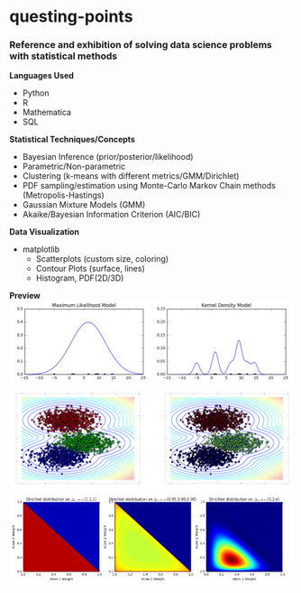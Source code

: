 # questing-points
<h3>Reference and exhibition of solving data science problems with statistical methods</h3>

<b> Languages Used </b>
<ul><li>Python</li><li>R</li><li>Mathematica</li><li>SQL</li></ul>
<b> Statistical Techniques/Concepts </b>
<ul><li> Bayesian Inference (prior/posterior/likelihood)</li><li>Parametric/Non-parametric </li> 
  <li> Clustering (k-means with different metrics/GMM/Dirichlet)</li>
  <li> PDF sampling/estimation using Monte-Carlo Markov Chain methods (Metropolis-Hastings)</li>
  <li> Gaussian Mixture Models (GMM)</li>
  <li> Akaike/Bayesian Information Criterion (AIC/BIC) </li> </ul>

<b>Data Visualization </b>
<ul><li>matplotlib<ul><li>Scatterplots (custom size, coloring)</li><li>Contour Plots (surface, lines)</li><li>Histogram, PDF(2D/3D)</li></ul> </li></ul>

<b> Preview </b> 
![MLE and KDE Estimation](pics/mlekde.png)
![Clustering using GMMs](pics/gmm_cluster.png)
![Dirichilet Distribution](pics/dirich.png)
